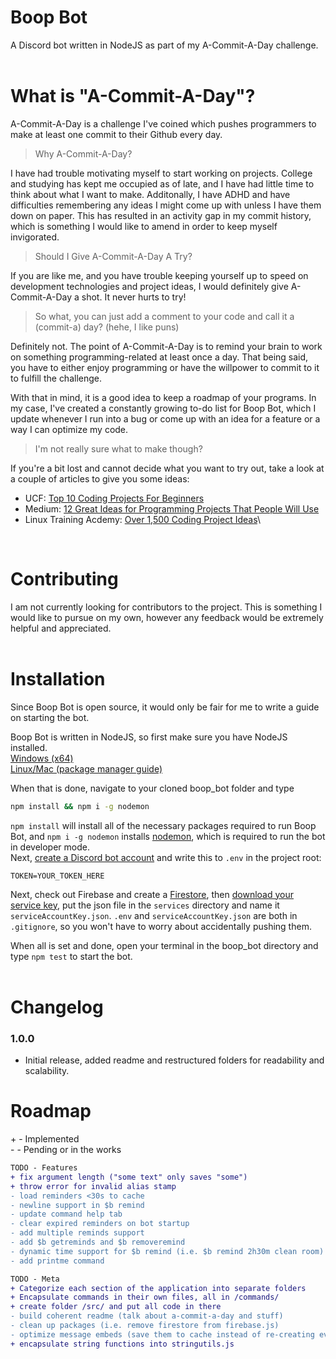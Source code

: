 # Boop Bot
A Discord bot written in NodeJS as part of my A-Commit-A-Day challenge.\
<br/>

# What is "A-Commit-A-Day"?
A-Commit-A-Day is a challenge I've coined which pushes programmers
to make at least one commit to their Github every day.

>Why A-Commit-A-Day?

I have had trouble motivating myself to start working on projects.
College and studying has kept me occupied as of late, and I have
had little time to think about what I want to make. Additonally,
I have ADHD and have difficulties remembering any ideas I might
come up with unless I have them down on paper. This has resulted
in an activity gap in my commit history, which is something I would
like to amend in order to keep myself invigorated.

>Should I Give A-Commit-A-Day A Try?

If you are like me, and you have trouble keeping yourself up to
speed on development technologies and project ideas, I would
definitely give A-Commit-A-Day a shot. It never hurts to try!

>So what, you can just add a comment to your code and call it a (commit-a) day? (hehe, I like puns)

Definitely not. The point of A-Commit-A-Day is to remind your brain to work on something programming-related at least once a day. That being said, you have
to either enjoy programming or have the willpower to commit to it to fulfill
the challenge.

With that in mind, it is a good idea to keep a roadmap of your programs. In my
case, I've created a constantly growing to-do list for Boop Bot, which I update
whenever I run into a bug or come up with an idea for a feature or a way I can
optimize my code.

>I'm not really sure what to make though?

If you're a bit lost and cannot decide what you want to try out, take a look
at a couple of articles to give you some ideas:
- UCF: [Top 10 Coding Projects For Beginners](https://bootcamp.ce.ucf.edu/blog/top-10-coding-projects-for-beginners/)
- Medium: [12 Great Ideas for Programming Projects That People Will Use](https://betterprogramming.pub/12-ideas-for-programming-projects-too-dangerous-not-to-build-514e3212ab77) 
- Linux Training Acdemy: [Over 1,500 Coding Project Ideas](https://www.linuxtrainingacademy.com/projects/)\
<br/>

# Contributing
I am not currently looking for contributors to the project. This is something
I would like to pursue on my own, however any feedback would be extremely
helpful and appreciated.\
<br/>

# Installation
Since Boop Bot is open source, it would only be fair for me to write a guide
on starting the bot.

Boop Bot is written in NodeJS, so first make sure you have NodeJS installed.\
[Windows (x64)](https://nodejs.org/dist/v14.16.0/node-v14.16.0-x64.msi)\
[Linux/Mac (package manager guide)](https://nodejs.org/en/download/package-manager/)

When that is done, navigate to your cloned boop_bot folder and type
```cmd
npm install && npm i -g nodemon
```
`npm install` will install all of the necessary packages required
to run Boop Bot, and `npm i -g nodemon` installs 
[nodemon](https://www.npmjs.com/package/nodemon), which is required
to run the bot in developer mode.\
Next, [create a Discord bot account](https://discord.com/developers/applications) and write this to `.env` in the project root:
```
TOKEN=YOUR_TOKEN_HERE
```
Next, check out Firebase and create a [Firestore]('https://firebase.google.com/docs/firestore/quickstart'), then [download your service key](https://firebase.google.com/docs/admin/setup), put the json file in the `services` directory and name it `serviceAccountKey.json`. `.env` and `serviceAccountKey.json` are both
in `.gitignore`, so you won't have to worry about accidentally pushing them.

When all is set and done, open your terminal in the boop_bot directory and
type `npm test` to start the bot.\
<br/>

# Changelog
### 1.0.0
- Initial release, added readme and restructured folders for readability
and scalability.

# Roadmap
\+ - Implemented\
\- - Pending or in the works
```diff
TODO - Features
+ fix argument length ("some text" only saves "some")
+ throw error for invalid alias stamp
- load reminders <30s to cache
- newline support in $b remind
- update command help tab
- clear expired reminders on bot startup
- add multiple reminds support
- add $b getreminds and $b removeremind
- dynamic time support for $b remind (i.e. $b remind 2h30m clean room)
- add printme command
```

```diff
TODO - Meta
+ Categorize each section of the application into separate folders
+ Encapsulate commands in their own files, all in /commands/
+ create folder /src/ and put all code in there
- build coherent readme (talk about a-commit-a-day and stuff)
- clean up packages (i.e. remove firestore from firebase.js)
- optimize message embeds (save them to cache instead of re-creating every time a command is run)
+ encapsulate string functions into stringutils.js
```